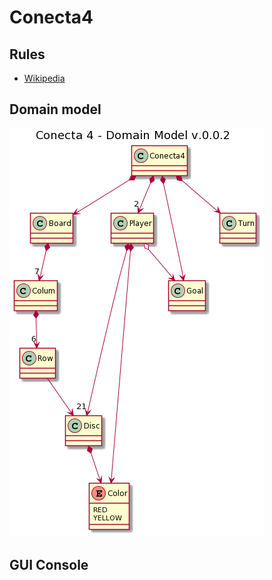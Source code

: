 # Conecta4

## Rules
* [Wikipedia](https://en.wikipedia.org/wiki/Connect_Four)

## Domain model

![Domain model](docs/diagrams/out/domain-model.png)

## GUI Console
